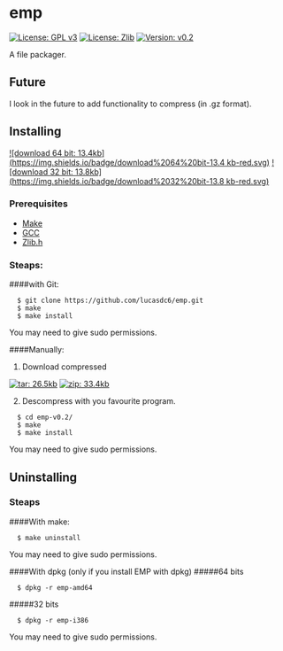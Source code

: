 # emp
[![License: GPL v3](https://img.shields.io/badge/License-GPL%20v3-blue.svg)](http://www.gnu.org/licenses/gpl-3.0)
[![License: Zlib](https://img.shields.io/badge/License-Zlib-lightgrey.svg)](https://opensource.org/licenses/Zlib)
[![Version: v0.2](https://img.shields.io/badge/Version-v0.2-blue.svg)](https://github.com/lucasdc6/emp/releases/tag/v0.2)

A file packager.

## Future
I look in the future to add functionality to compress (in .gz format).

## Installing

[![download 64 bit: 13.4kb](https://img.shields.io/badge/download%2064%20bit-13.4 kb-red.svg)](https://github.com/lucasdc6/emp/releases/download/v0.2/emp0.2_amd64.deb)
[![download 32 bit: 13.8kb](https://img.shields.io/badge/download%2032%20bit-13.8 kb-red.svg)](https://github.com/lucasdc6/emp/releases/download/v0.2/emp0.2_i386.deb)

### Prerequisites
- [Make](https://www.gnu.org/software/make/)
- [GCC](https://www.gnu.org/software/gcc/)
- [Zlib.h](http://www.zlib.net/)

### Steaps:

####with Git:

```
  $ git clone https://github.com/lucasdc6/emp.git
  $ make
  $ make install
```
You may need to give sudo permissions.

####Manually:

1. Download compressed

[![tar: 26.5kb](https://img.shields.io/badge/tar-26.5%20kb-red.svg)](https://github.com/lucasdc6/emp/archive/v0.2.tar.gz)
[![zip: 33.4kb](https://img.shields.io/badge/zip-33.4%20kb-red.svg)](https://github.com/lucasdc6/emp/archive/v0.2.zip)

2. Descompress with you favourite program.

```
  $ cd emp-v0.2/
  $ make
  $ make install
```

You may need to give sudo permissions.

## Uninstalling

### Steaps

####With make:
```
  $ make uninstall
```
You may need to give sudo permissions.

####With dpkg (only if you install EMP with dpkg)
#####64 bits
```
  $ dpkg -r emp-amd64
```

#####32 bits
```
  $ dpkg -r emp-i386
```


You may need to give sudo permissions.
